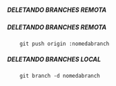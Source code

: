 ##### DELETANDO BRANCHES REMOTA
##### DELETANDO BRANCHES REMOTA
```JS
    git push origin :nomedabranch
```
##### DELETANDO BRANCHES LOCAL
```JS
    git branch -d nomedabranch
```
